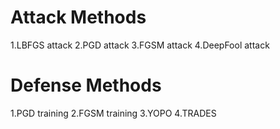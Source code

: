 # Attack Methods
1.LBFGS attack
2.PGD attack
3.FGSM attack
4.DeepFool attack

# Defense Methods
1.PGD training
2.FGSM training
3.YOPO
4.TRADES
